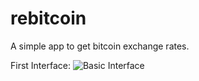 # rebitcoin

A simple app to get bitcoin exchange rates.

First Interface:
![Basic Interface](chooseCoint.png)
